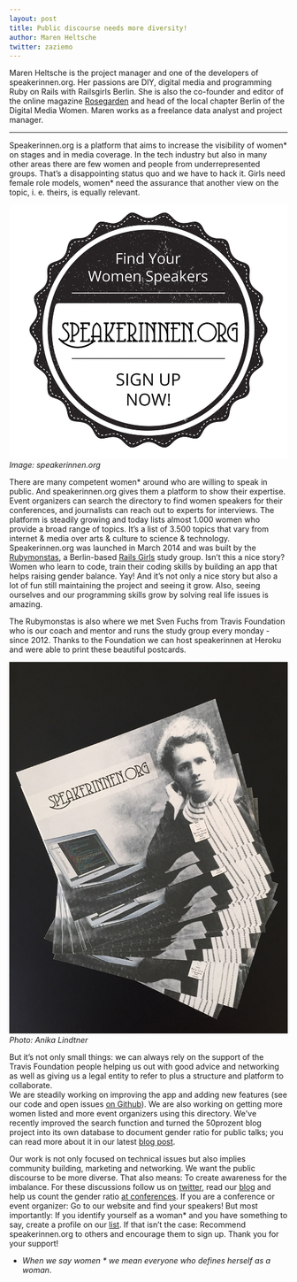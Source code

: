 ```yaml
---
layout: post
title: Public discourse needs more diversity!
author: Maren Heltsche
twitter: zaziemo
---
```


Maren Heltsche is the project manager and one of the developers of speakerinnen.org. Her passions are DIY, digital media and programming Ruby on Rails with Railsgirls Berlin. She is also the co-founder and editor of the online magazine [Rosegarden](rosegarden-mag.de) and head of the local chapter Berlin of the Digital Media Women. Maren works as a freelance data analyst and project manager.  

---

Speakerinnen.org is a platform that aims to increase the visibility of women* on stages and in media coverage. In the tech industry but also in many other areas there are few women and people from underrepresented groups. That’s a disappointing status quo and we have to hack it. Girls need female role models, women* need the assurance that another view on the topic, i. e. theirs, is equally relevant.  

<div class="small-img">
<img src="/images/blog/2015-12-10-speakerinnen-logo.jpg">
<div class="caption"><em>Image: speakerinnen.org</em></div>
</div>


There are many competent women* around who are willing to speak in public. And speakerinnen.org gives them a platform to show their expertise. Event organizers can search the directory to find women speakers for their conferences, and journalists can reach out to experts for interviews. The platform is steadily growing and today lists almost 1.000 women who provide a broad range of topics. It’s a list of 3.500 topics that vary from internet & media over arts & culture to science & technology.  
Speakerinnen.org was launched in March 2014 and was built by the [Rubymonstas](http://rubymonstas.org/), a Berlin-based [Rails Girls](http://railsgirlsberlin.de/) study group. Isn’t this a nice story? Women who learn to code, train their coding skills by building an app that helps raising gender balance. Yay! And it’s not only a nice story but also a lot of fun still maintaining the project and seeing it grow. Also, seeing ourselves and our programming skills grow by solving real life issues is amazing.  

The Rubymonstas is also where we met Sven Fuchs from Travis Foundation who is our coach and mentor and runs the study group every monday - since 2012. 
Thanks to the Foundation we can host speakerinnen at Heroku and were able to print these beautiful postcards.  

![](/images/blog/2015-12-10-speakerinnen-postcards.jpg)
<em>Photo: Anika Lindtner</em>


But it’s not only small things: we can always rely on the support of the Travis Foundation people helping us out with good advice and networking as well as giving us a legal entity to refer to plus a structure and platform to collaborate.  
We are steadily working on improving the app and adding new features (see our code and open issues [on Github](https://github.com/rubymonsters/speakerinnen_liste)). We are also working on getting more women listed and more event organizers using this directory. We've recently improved the search function and turned the 50prozent blog project into its own database to document gender ratio for public talks; you can read more about it in our latest [blog post](http://blog.speakerinnen.org/post/35).  

Our work is not only focused on technical issues but also implies community building, marketing and networking. We want the public discourse to be more diverse. That also means: To create awareness for the imbalance. For these discussions follow us on [twitter](https://www.twitter.com/speakerinnen), read our [blog](http://blog.speakerinnen.org/) and help us count the gender ratio [at conferences](http://50prozent.speakerinnen.org/). If you are a conference or event organizer: Go to our website and find your speakers! But most importantly: If you identify yourself as a woman* and you have something to say, create a profile on our [list](https://speakerinnen.org/). If that isn’t the case: Recommend speakerinnen.org to others and encourage them to sign up. Thank you for your support!  
* *When we say women * we mean everyone who defines herself as a woman*.  



